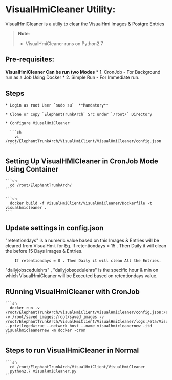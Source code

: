 # VisualHmiCleaner Utility:

VisualHmiCleaner is a utiliy to clear the VisualHmi Images & Postgre Entries

> **Note**:
> * VisualHmiCleaner runs on Python2.7

## Pre-requisites:

**VisualHmiCleaner Can be run two Modes**
    * 1. CronJob - For Background run as a Job Using Docker
    * 2. Simple Run - For Immediate run.

## Steps

    * Login as root User `sudo su`  **Mandatory**

    * Clone or Copy `ElephantTrunkArch` Src under `/root/` Directory

    * Configure ViusalHmiCleaner

      ```sh
        vi /root/ElephantTrunkArch/VisualHmiClient/VisualHmiCleaner/config.json
      ```


## Setting Up VisualHMICleaner in CronJob Mode Using Container

    ```sh
      cd /root/ElephantTrunkArch/
    ```

    ```sh
      docker build -f VisualHmiClient/VisualHmiCleaner/Dockerfile -t visualhmicleaner .
    ```
## Update settings in config.json

  "retentiondays" is a numeric value based on this Images & Entries will be cleared from VisualHmi.
    for Eg.
        If retentiondays = 15 . Then Daily it will clean the before 15 Days Images & Entries.

        If retentiondays = 0 . Then Daily it will clean All the Entries.


  "dailyjobscedulehrs" , "dailyjobscedulehrs" is the specific hour & min on which VisualHmiCleaner will be Executed based on retentiondays value.


## RUnning VisualHmiCleaner with CronJob
    ```sh
      docker run -v /root/ElephantTrunkArch/VisualHmiClient/VisualHmiCleaner/config.json:/eta/VisualHmiClient/VisualHmiCleaner/config.json -v /root/saved_images:/root/saved_images -v /root/ElephantTrunkArch/VisualHmiClient/VisualHmiCleaner/logs:/eta/VisualHmiClient/VisualHmiCleaner/logs --privileged=true --network host --name visualhmicleanernew -itd visualhmicleanernew -m docker -cron
    ```
## Steps to run VisualHmiCleaner in Normal

    ```sh
      cd /root/ElephantTrunkArch/VisualHmiClient/VisualHmiCleaner
      python2.7 VisualHmiCleaner.py
    ```
